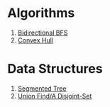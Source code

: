 # Algorithms

<ol>
 <li><a href= "https://github.com/Finbek/DA-DS/blob/main/bidirectional_bfs.py">Bidirectional BFS</a></li>
 <li><a href= "https://github.com/Finbek/DA-DS/blob/main/convex_hull.py">Convex Hull</a></li>
</ol>

# Data Structures

<ol>
 <li><a href= "https://github.com/Finbek/DA-DS/blob/main/segmented_tree.py">Segmented Tree</a></li>
 <li><a href= "https://github.com/Finbek/DA-DS/blob/main/union_find.py">Union Find/A Disjoint-Set</a></li>
</ol>
